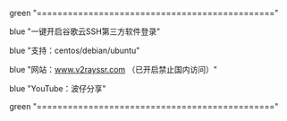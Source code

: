green "=============================================="

blue "一键开启谷歌云SSH第三方软件登录"

blue "支持：centos/debian/ubuntu"

blue "网站：www.v2rayssr.com （已开启禁止国内访问）"

blue "YouTube：波仔分享"

green "=============================================="

